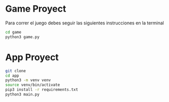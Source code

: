 # Game Proyect

Para correr el juego debes seguir las siguientes instrucciones en la terminal   

```sh
cd game
python3 game.py
```

# App Proyect
```sh
git clone
cd app
python3 -m venv venv
source venv/bin/activate
pip3 install -r requirements.txt
python3 main.py
```
